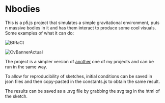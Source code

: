 # Nbodies
This is a p5.js project that simulates a simple gravitational environment, puts n massive bodies in it and has them interact to produce some cool visuals.
Some examples of what it can do:

![BtRaCt](https://user-images.githubusercontent.com/26527575/184611430-38499dd6-597b-4610-a7dd-05489883c486.png)

![CvBannerActual](https://user-images.githubusercontent.com/26527575/184611477-f861e2dd-3baa-4943-991a-bb5efec72cf7.png)

The project is a simpler version of [another](https://github.com/UdrK/Colliding_Galaxies) one of my projects and can be run in the same way. 

To allow for reproducibility of sketches, initial conditions can be saved in json files and then copy-pasted in the constants.js to obtain the same result.

The results can be saved as a .svg file by grabbing the svg tag in the html of the sketch.
